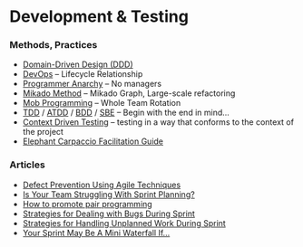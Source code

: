 # Development & Testing
### Methods, Practices
- [Domain-Driven Design (DDD)](https://www.amazon.com/Domain-Driven-Design-Tackling-Complexity-Software/dp/0321125215)
- [DevOps](https://jedi.be/blog/) – Lifecycle Relationship
- [Programmer Anarchy](/files/leaner-programmer-anarchy.2.pdf) – No managers
- [Mikado Method](https://mikadomethod.wordpress.com/) – Mikado Graph, Large-scale refactoring
- [Mob Programming](https://mobprogramming.org/) – Whole Team Rotation
- [TDD](https://en.wikipedia.org/wiki/Test-driven_development) / [ATDD](https://en.wikipedia.org/wiki/Acceptance_test%E2%80%93driven_development) / [BDD](https://en.wikipedia.org/wiki/Behavior-driven_development) / [SBE](https://en.wikipedia.org/wiki/Specification_by_example) – Begin with the end in mind...
- [Context Driven Testing](https://context-driven-testing.com/) – testing in a way that conforms to the context of the project
- [Elephant Carpaccio Facilitation Guide](https://docs.google.com/document/d/1TCuuu-8Mm14oxsOnlk8DqfZAA1cvtYu9WGv67Yj_sSk/pub)

### Articles
- [Defect Prevention Using Agile Techniques](https://www.thoughtworks.com/insights/blog/defect-prevention-using-agile-techniques)
- [Is Your Team Struggling With Sprint Planning?](spikesandstories.com/struggling-sprint-planning/)
- [How to promote pair programming](https://medium.com/the-skilled-scrummaster/how-to-promote-pair-programming-e5697acb89e8)
- [Strategies for Dealing with Bugs During Sprint](https://medium.com/agilelab/strategies-for-dealing-with-bugs-during-sprint-b30f29d8659d)
- [Strategies for Handling Unplanned Work During Sprint](https://medium.com/agilelab/strategies-for-handling-unplanned-work-during-sprint-2f89697509ff)
- [Your Sprint May Be A Mini Waterfall If…](https://agilevelocity.com/sprint-may-mini-waterfall/)
